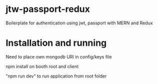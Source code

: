 # jtw-passport-redux

Boilerplate for authentication using jwt, passport with MERN and Redux

# Installation and running
 Need to place own mongodb URI in config/keys file

 npm install on booth root and client

"npm run dev" to run application from root folder
